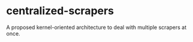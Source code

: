 # centralized-scrapers
A proposed kernel-oriented architecture to deal with multiple scrapers at once.
